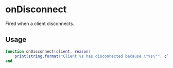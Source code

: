 # onDisconnect

Fired when a client disconnects.

## Usage

```lua
function onDisconnect(client, reason)
    print(string.format("Client %s has disconnected because \"%s\"", client:getname(), reason))
end
```

